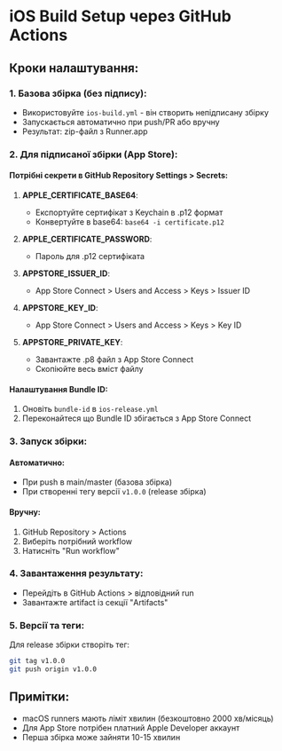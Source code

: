 # iOS Build Setup через GitHub Actions

## Кроки налаштування:

### 1. Базова збірка (без підпису):
- Використовуйте `ios-build.yml` - він створить непідписану збірку
- Запускається автоматично при push/PR або вручну
- Результат: zip-файл з Runner.app

### 2. Для підписаної збірки (App Store):

#### Потрібні секрети в GitHub Repository Settings > Secrets:

1. **APPLE_CERTIFICATE_BASE64**: 
   - Експортуйте сертифікат з Keychain в .p12 формат
   - Конвертуйте в base64: `base64 -i certificate.p12`

2. **APPLE_CERTIFICATE_PASSWORD**:
   - Пароль для .p12 сертифіката

3. **APPSTORE_ISSUER_ID**:
   - App Store Connect > Users and Access > Keys > Issuer ID

4. **APPSTORE_KEY_ID**:
   - App Store Connect > Users and Access > Keys > Key ID

5. **APPSTORE_PRIVATE_KEY**:
   - Завантажте .p8 файл з App Store Connect
   - Скопіюйте весь вміст файлу

#### Налаштування Bundle ID:
1. Оновіть `bundle-id` в `ios-release.yml`
2. Переконайтеся що Bundle ID збігається з App Store Connect

### 3. Запуск збірки:

#### Автоматично:
- При push в main/master (базова збірка)
- При створенні тегу версії `v1.0.0` (release збірка)

#### Вручну:
1. GitHub Repository > Actions
2. Виберіть потрібний workflow
3. Натисніть "Run workflow"

### 4. Завантаження результату:
- Перейдіть в GitHub Actions > відповідний run
- Завантажте artifact із секції "Artifacts"

### 5. Версії та теги:
Для release збірки створіть тег:
```bash
git tag v1.0.0
git push origin v1.0.0
```

## Примітки:
- macOS runners мають ліміт хвилин (безкоштовно 2000 хв/місяць)
- Для App Store потрібен платний Apple Developer аккаунт
- Перша збірка може зайняти 10-15 хвилин
